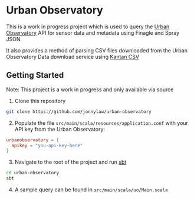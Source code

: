 # Urban Observatory

This is a work in progress project which is used to query the [Urban Observatory](http://uoweb1.ncl.ac.uk/) API for sensor data and metadata using Finagle and Spray JSON.

It also provides a method of parsing CSV files downloaded from the Urban Observatory Data download service using [Kantan CSV](https://nrinaudo.github.io/kantan.csv/)

## Getting Started

Note: This project is a work in progress and only available via source

1. Clone this repository

```bash
git clone https://github.com/jonnylaw/urban-observatory
```

2. Populate the file `src/main/scala/resources/application.conf` with your API key from the Urban Observatory:

```conf
urbanobservatory = {
  apikey = "you-api-key-here"
}
```

3. Navigate to the root of the project and run [sbt](https://www.scala-sbt.org/)

```bash
cd urban-observatory
sbt
```

4. A sample query can be found in `src/main/scala/uo/Main.scala`
